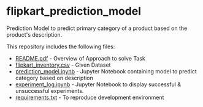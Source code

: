 # flipkart_prediction_model
Prediction Model to predict primary category of a product based on the product's description.

This repository includes the following files: 

* [README.pdf](https://github.com/withoutwaxaryan/flipkart_prediction_model/blob/main/README.pdf) - Overview of Approach to solve Task
* [flipkart_inventory.csv](https://github.com/withoutwaxaryan/flipkart_prediction_model/blob/main/flipkart_inventory.csv) - Given Dataset
* [prediction_model.ipynb](https://github.com/withoutwaxaryan/flipkart_prediction_model/blob/main/prediction_model.ipynb) - Jupyter Notebook containing model to predict category based on description
* [experiment_log.ipynb](https://github.com/withoutwaxaryan/flipkart_prediction_model/blob/main/experiment_log.ipynb) - Jupyter Notebook to display successful & unsuccessful experiments.
* [requirements.txt](https://github.com/withoutwaxaryan/flipkart_prediction_model/blob/main/requirements.txt) - To reproduce development environment

